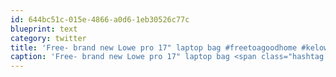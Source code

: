 ```yaml
---
id: 644bc51c-015e-4866-a0d6-1eb30526c77c
blueprint: text
category: twitter
title: 'Free- brand new Lowe pro 17" laptop bag #freetoagoodhome #kelowna http://twitpic.com/1kimoe'
caption: 'Free- brand new Lowe pro 17" laptop bag <span class="hashtag hashtag_local">#<a href="http://tweettemp.darylchymko.ca/?tag=freetoagoodhome">freetoagoodhome</a> <span class="hashtag hashtag_local">#<a href="http://tweettemp.darylchymko.ca/?tag=kelowna">kelowna</a> http://twitpic.com/1kimoe'
---
```

